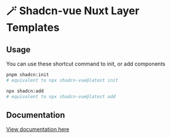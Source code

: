 # 🪄 Shadcn-vue Nuxt Layer Templates

## Usage

You can use these shortcut command to init, or add components

```bash
pnpm shadcn:init
# equivalent to npx shadcn-vue@latest init
```

 
```bash
npx shadcn:add
# equivalent to npx shadcn-vue@latest add
```

## Documentation

[View documentation here](https://www.shadcn-vue.com/docs/introduction.html)